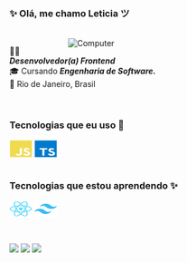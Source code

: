 ### ✨ Olá, me chamo Leticia ツ

<br>

<img src="https://raw.githubusercontent.com/MicaelliMedeiros/micaellimedeiros/master/image/computer-illustration.png" min-width="400px" max-width="400px" width="400px" align="right" alt="Computer">

👩‍💻 ***Desenvolvedor(a) Frontend*** <br>
🎓 Cursando ***Engenharia de Software.*** <br>
📍 Rio de Janeiro, Brasil

<br>

### Tecnologias que eu uso 🚀

<div> 
  <img align="center" alt="Leticia-Js" height="30" width="40" src="https://raw.githubusercontent.com/devicons/devicon/master/icons/javascript/javascript-plain.svg">
  <img align="center" alt="Leticia-Ts" height="30" width="40" src="https://raw.githubusercontent.com/devicons/devicon/master/icons/typescript/typescript-plain.svg">

</div>

<br>

### Tecnologias que estou aprendendo ✨

<div>
    <img align="center" alt="Leticia-React" height="30" width="40" src="https://raw.githubusercontent.com/devicons/devicon/master/icons/react/react-original.svg">
  <img align="center" alt="Leticia-Tailwind" height="30" width="40" src="https://raw.githubusercontent.com/devicons/devicon/master/icons/tailwindcss/tailwindcss-original.svg">
</div>

<br>

##
 
##
 
<div> 
  <a href="https://instagram.com/letcrms" target="_blank"><img src="https://img.shields.io/badge/-Instagram-%23E4405F?style=for-the-badge&logo=instagram&logoColor=white" target="_blank"></a>
  <a href = "mailto:itsleticiaramos@gmail.com"><img src="https://img.shields.io/badge/-Gmail-%23333?style=for-the-badge&logo=gmail&logoColor=white" target="_blank"></a>
  <a href="https://www.linkedin.com/in/itsleticiaramos" target="_blank"><img src="https://img.shields.io/badge/-LinkedIn-%230077B5?style=for-the-badge&logo=linkedin&logoColor=white" target="_blank"></a> 
  
</div>

<!---->
  
